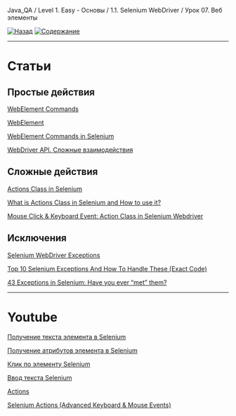 Java_QA / Level 1. Easy - Основы / 1.1. Selenium WebDriver / Урок 07. Веб элементы

[![Назад](https://img.shields.io/badge/-%D0%9D%D0%B0%D0%B7%D0%B0%D0%B4-brightgreen)](3.%20Задание.md)
[![Содержание](https://img.shields.io/badge/-%D0%A1%D0%BE%D0%B4%D0%B5%D1%80%D0%B6%D0%B0%D0%BD%D0%B8%D0%B5-purple)](README.md)

***

# Статьи

## Простые действия

[WebElement Commands](https://www.toolsqa.com/selenium-webdriver/webelement-commands/)

[WebElement](https://www.selenium.dev/documentation/en/webdriver/web_element/)

[WebElement Commands in Selenium](https://stqatools.com/selenium-webelement-commands/)

[WebDriver API. Сложные взаимодействия](https://comaqa.gitbook.io/selenium-webdriver-lectures/selenium-webdriver.-slozhnye-voprosy./webdriver-api.-slozhnye-vzaimodeistviya.)

## Сложные действия

[Actions Class in Selenium](https://www.toolsqa.com/selenium-webdriver/actions-class-in-selenium/)

[What is Actions Class in Selenium and How to use it?](https://www.janbasktraining.com/blog/what-is-actions-class-in-selenium/)

[Mouse Click & Keyboard Event: Action Class in Selenium Webdriver](https://www.guru99.com/keyboard-mouse-events-files-webdriver.html)

## Исключения

[Selenium WebDriver Exceptions](http://internetka.in.ua/selenium-webdriver-exceptions/)

[Top 10 Selenium Exceptions And How To Handle These (Exact Code)](https://www.softwaretestinghelp.com/exception-handling-framework-selenium-tutorial-19/)

[43 Exceptions in Selenium: Have you ever “met” them?](https://www.katalon.com/resources-center/blog/selenium-exceptions/)

***

# Youtube

[Получение текста элемента в Selenium](https://www.youtube.com/watch?v=8N5p1105_ZM&list=PLZqgWWF4O-ziBZVXN19WcRHPM5DkH672c&index=10)

[Получение атрибутов элемента в Selenium](https://www.youtube.com/watch?v=1lWtNSFXL1Q&list=PLZqgWWF4O-ziBZVXN19WcRHPM5DkH672c&index=9)

[Клик по элементу Selenium](https://www.youtube.com/watch?v=GfUYh8u8leI&list=PLZqgWWF4O-ziBZVXN19WcRHPM5DkH672c&index=12)

[Ввод текста Selenium](https://www.youtube.com/watch?v=Irdz077dHsk&list=PLZqgWWF4O-ziBZVXN19WcRHPM5DkH672c&index=13https://www.youtube.com/watch?v=Irdz077dHsk&list=PLZqgWWF4O-ziBZVXN19WcRHPM5DkH672c&index=13)

[Actions](https://www.youtube.com/watch?v=-L2AnIN7VXk)

[Selenium Actions (Advanced Keyboard & Mouse Events)](https://www.youtube.com/playlist?list=PLfp-cJ6BH8u_KcwdSoFsGlE6u2XSrKkwc)
